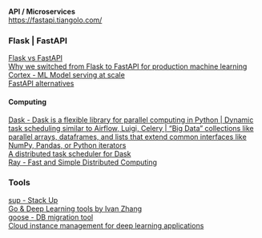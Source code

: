 
**API / Microservices**  
https://fastapi.tiangolo.com/

### Flask | FastAPI  
[Flask vs FastAPI](https://www.google.com/search?q=fastapi+vs+flask)  
[Why we switched from Flask to FastAPI for production machine learning](https://towardsdatascience.com/why-we-switched-from-flask-to-fastapi-for-production-machine-learning-765aab9b3679)  
[Cortex - ML Model serving at scale](https://github.com/cortexlabs/cortex)  
[FastAPI alternatives](https://fastapi.tiangolo.com/alternatives/)  


#### Computing
[Dask - Dask is a flexible library for parallel computing in Python | Dynamic task scheduling similar to Airflow, Luigi, Celery | “Big Data” collections like parallel arrays, dataframes, and lists that extend common interfaces like NumPy, Pandas, or Python iterators](https://docs.dask.org/en/latest/)  
[A distributed task scheduler for Dask](https://distributed.dask.org/)  
[Ray - Fast and Simple Distributed Computing](https://ray.io/)  

### Tools
[sup - Stack Up](https://github.com/pressly/sup)  
[Go & Deep Learning tools by Ivan Zhang](https://github.com/1vn)  
[goose - DB migration tool](https://github.com/pressly/goose)  
[Cloud instance management for deep learning applications](https://github.com/for-ai/cloud)
